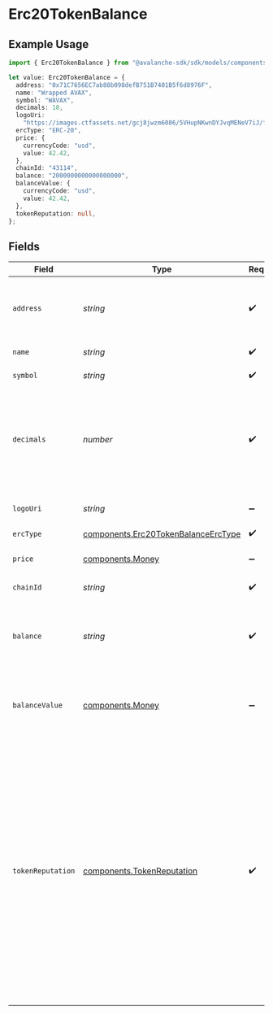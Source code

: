 # Erc20TokenBalance

## Example Usage

```typescript
import { Erc20TokenBalance } from "@avalanche-sdk/sdk/models/components";

let value: Erc20TokenBalance = {
  address: "0x71C7656EC7ab88b098defB751B7401B5f6d8976F",
  name: "Wrapped AVAX",
  symbol: "WAVAX",
  decimals: 18,
  logoUri:
    "https://images.ctfassets.net/gcj8jwzm6086/5VHupNKwnDYJvqMENeV7iJ/fdd6326b7a82c8388e4ee9d4be7062d4/avalanche-avax-logo.svg",
  ercType: "ERC-20",
  price: {
    currencyCode: "usd",
    value: 42.42,
  },
  chainId: "43114",
  balance: "2000000000000000000",
  balanceValue: {
    currencyCode: "usd",
    value: 42.42,
  },
  tokenReputation: null,
};
```

## Fields

| Field                                                                                                                                                                                                                                                                                                                            | Type                                                                                                                                                                                                                                                                                                                             | Required                                                                                                                                                                                                                                                                                                                         | Description                                                                                                                                                                                                                                                                                                                      | Example                                                                                                                                                                                                                                                                                                                          |
| -------------------------------------------------------------------------------------------------------------------------------------------------------------------------------------------------------------------------------------------------------------------------------------------------------------------------------- | -------------------------------------------------------------------------------------------------------------------------------------------------------------------------------------------------------------------------------------------------------------------------------------------------------------------------------- | -------------------------------------------------------------------------------------------------------------------------------------------------------------------------------------------------------------------------------------------------------------------------------------------------------------------------------- | -------------------------------------------------------------------------------------------------------------------------------------------------------------------------------------------------------------------------------------------------------------------------------------------------------------------------------- | -------------------------------------------------------------------------------------------------------------------------------------------------------------------------------------------------------------------------------------------------------------------------------------------------------------------------------- |
| `address`                                                                                                                                                                                                                                                                                                                        | *string*                                                                                                                                                                                                                                                                                                                         | :heavy_check_mark:                                                                                                                                                                                                                                                                                                               | A wallet or contract address in mixed-case checksum encoding.                                                                                                                                                                                                                                                                    | 0x71C7656EC7ab88b098defB751B7401B5f6d8976F                                                                                                                                                                                                                                                                                       |
| `name`                                                                                                                                                                                                                                                                                                                           | *string*                                                                                                                                                                                                                                                                                                                         | :heavy_check_mark:                                                                                                                                                                                                                                                                                                               | The contract name.                                                                                                                                                                                                                                                                                                               | Wrapped AVAX                                                                                                                                                                                                                                                                                                                     |
| `symbol`                                                                                                                                                                                                                                                                                                                         | *string*                                                                                                                                                                                                                                                                                                                         | :heavy_check_mark:                                                                                                                                                                                                                                                                                                               | The contract symbol.                                                                                                                                                                                                                                                                                                             | WAVAX                                                                                                                                                                                                                                                                                                                            |
| `decimals`                                                                                                                                                                                                                                                                                                                       | *number*                                                                                                                                                                                                                                                                                                                         | :heavy_check_mark:                                                                                                                                                                                                                                                                                                               | The number of decimals the token uses. For example `6`, means to divide the token amount by `1000000` to get its user representation.                                                                                                                                                                                            | 18                                                                                                                                                                                                                                                                                                                               |
| `logoUri`                                                                                                                                                                                                                                                                                                                        | *string*                                                                                                                                                                                                                                                                                                                         | :heavy_minus_sign:                                                                                                                                                                                                                                                                                                               | The logo uri for the address.                                                                                                                                                                                                                                                                                                    | https://images.ctfassets.net/gcj8jwzm6086/5VHupNKwnDYJvqMENeV7iJ/fdd6326b7a82c8388e4ee9d4be7062d4/avalanche-avax-logo.svg                                                                                                                                                                                                        |
| `ercType`                                                                                                                                                                                                                                                                                                                        | [components.Erc20TokenBalanceErcType](../../models/components/erc20tokenbalanceerctype.md)                                                                                                                                                                                                                                       | :heavy_check_mark:                                                                                                                                                                                                                                                                                                               | N/A                                                                                                                                                                                                                                                                                                                              |                                                                                                                                                                                                                                                                                                                                  |
| `price`                                                                                                                                                                                                                                                                                                                          | [components.Money](../../models/components/money.md)                                                                                                                                                                                                                                                                             | :heavy_minus_sign:                                                                                                                                                                                                                                                                                                               | The token price, if available.                                                                                                                                                                                                                                                                                                   |                                                                                                                                                                                                                                                                                                                                  |
| `chainId`                                                                                                                                                                                                                                                                                                                        | *string*                                                                                                                                                                                                                                                                                                                         | :heavy_check_mark:                                                                                                                                                                                                                                                                                                               | The evm chain id.                                                                                                                                                                                                                                                                                                                | 43114                                                                                                                                                                                                                                                                                                                            |
| `balance`                                                                                                                                                                                                                                                                                                                        | *string*                                                                                                                                                                                                                                                                                                                         | :heavy_check_mark:                                                                                                                                                                                                                                                                                                               | The address balance for the token, in units specified by the `decimals` value for the contract.                                                                                                                                                                                                                                  | 2000000000000000000                                                                                                                                                                                                                                                                                                              |
| `balanceValue`                                                                                                                                                                                                                                                                                                                   | [components.Money](../../models/components/money.md)                                                                                                                                                                                                                                                                             | :heavy_minus_sign:                                                                                                                                                                                                                                                                                                               | The monetary value of the balance, if a price is available for the token.                                                                                                                                                                                                                                                        |                                                                                                                                                                                                                                                                                                                                  |
| `tokenReputation`                                                                                                                                                                                                                                                                                                                | [components.TokenReputation](../../models/components/tokenreputation.md)                                                                                                                                                                                                                                                         | :heavy_check_mark:                                                                                                                                                                                                                                                                                                               | Indicates the reputation of the token based on a security analysis. 'Benign' suggests the token is likely safe, while 'Malicious'  indicates potential security risks. This field is nullable and is only populated for tokens on the C-Chain. Possible values are 'Benign', 'Malicious', or null if the  reputation is unknown. | Malicious                                                                                                                                                                                                                                                                                                                        |